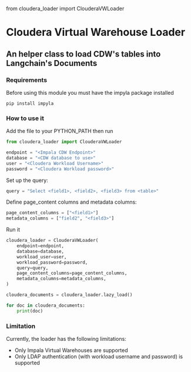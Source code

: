 from cloudera_loader import ClouderaVWLoader

# Cloudera Virtual Warehouse Loader
## An helper class to load CDW's tables into Langchain's Documents

### Requirements
Before using this module you must have the impyla package installed

```
pip install impyla
```

### How to use it
Add the file to your PYTHON_PATH then run

```python
from cloudera_loader import ClouderaVWLoader

endpoint = "<Impala CDW Endpoint>"
database = "<CDW database to use>"
user = "<Cloudera Workload Username>"
password = "<Cloudera Workload password>"
```

Set up the query:

```python
query = "Select <field1>, <field2>, <field3> from <table>"
```

Define page_content columns and metadata columns:
```python
page_content_columns = ["<field1>"]
metadata_columns = ["field2", "<field3>"]
```

Run it
```python
cloudera_loader = ClouderaVWLoader(
    endpoint=endpoint,
    database=database,
    workload_user=user,
    workload_password=password,
    query=query,
    page_content_columns=page_content_columns,
    metadata_columns=metadata_columns,
)

cloudera_documents = cloudera_loader.lazy_load()

for doc in cloudera_documents:
    print(doc)
```

### Limitation
Currently, the loader has the following limitations:
* Only Impala Virtual Warehouses are supported
* Only LDAP authentication (with workload username and password) is supported





